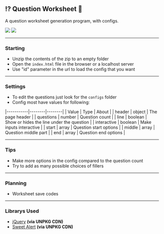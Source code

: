 ## ⁉️ Question Worksheet 📃

A question worksheet generation program, with configs.

![](https://img.shields.io/badge/Version-1.1-blue)
![](https://img.shields.io/badge/Created%20by-TriHydera-red)

-------------------------------------------
### Starting

- Unzip the contents of the zip to an empty folder
- Open the `index.html` file in the browser or a localhost server
- Use "id" parameter in the url to load the config that you want

-------------------------------------------
### Settings 

- To edit the questions just look for the `configs` folder
- Config most have values for following:

|-----------|--------|--------|
| Value     | Type   | About  |
| header | object | The page header |
| questions | number | Question count |
| line | boolean | Show or hides the line under the question |
| interactive | boolean | Make inputs interactive |
| start     | array | Question start options |
| middle    | array  | Question middle part |
| end       | array | Question end options |

-------------------------------------------
### Tips

- Make more options in the config compared to the question count
- Try to add as many possible choices of fillers

-------------------------------------------
### Planning

- Worksheet save codes

-------------------------------------------
### Librarys Used

- [jQuery](https://jquery.com/) **(via UNPKG CDN)**
- [Sweet Alert](https://sweetalert.js.org/) **(via UNPKG CDN)**
